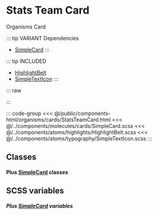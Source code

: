 # Stats Team Card
<Badge type="tip">Organisms</Badge> <Badge type="info">Card</Badge>

::: tip VARIANT Dependencies
- [SimpleCard](/molecules/cards/SimpleCard.md)
  :::

::: tip INCLUDED
 - [HighlightBelt](/atoms/highlights/HighlightBelt.md)
 - [SimpleTextIcon](/atoms/typography/SimpleTextIcon.md)
:::

::: raw
<div class="dev-section">
    <!--@include: ../../public/components-html/organisms/cards/StatsTeamCard.html -->
</div>
:::

::: code-group
<<< @/public/components-html/organisms/cards/StatsTeamCard.html
<<< @/../components/molecules/cards/SimpleCard.scss
<<< @/../components/atoms/highlights/HighlightBelt.scss
<<< @/../components/atoms/typography/SimpleTextIcon.scss
:::


## Classes
#### Plus [SimpleCard](/molecules/cards/SimpleCard.md) classes

## SCSS variables
##### Plus [SimpleCard](/molecules/cards/SimpleCard.md) variables

<style lang="scss">
@use "docs/theme.scss" as theme;
@use "components/atoms/highlights/HighlightBelt.scss";
@use "components/atoms/typography/SimpleTextIcon.scss";
@use "components/molecules/cards/SimpleCard.scss" as * with (
    $color: theme.$primary-color,
);
</style>